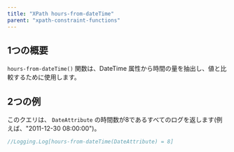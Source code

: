 ```yaml
---
title: "XPath hours-from-dateTime"
parent: "xpath-constraint-functions"
---
```


## 1つの概要

`hours-from-dateTime()` 関数は、DateTime 属性から時間の量を抽出し、値と比較するために使用します。

## 2つの例

このクエリは、 `DateAttribute` の時間数が8であるすべてのログを返します(例えば、"2011-12-30 08:00:00")。

```java
//Logging.Log[hours-from-dateTime(DateAttribute) = 8]
```
